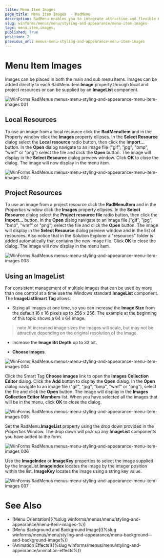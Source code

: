 ```yaml
---
title: Menu Item Images 
page_title: Menu Item Images  - RadMenu
description: RadMenu enables you to integrate attractive and flexible menus on Forms within your Windows applications.
slug: winforms/menus/menu/styling-and-appearance/menu-item-images-
tags: menu,item,images,
published: True
position: 2
previous_url: menus-menu-styling-and-appearance-menu-item-images
---
```


# Menu Item Images 

Images can be placed in both the main and sub menu items. Images can be added directly to each RadMenuItem.__Image__ property through local and project resources or can be supplied by an __ImageList__ component.

![WinForms RadMenus menus-menu-styling-and-appearance-menu-item-images 001](images/menus-menu-styling-and-appearance-menu-item-images001.png)

## Local Resources

To use an image from a local resource click the __RadMenuItem__ and in the Property window click the __Images__ property ellipses. In the __Select Resource__ dialog select the __Local resource__ radio button, then click the __Import...__ button. In the __Open__ dialog navigate to an image file ("gif", "jpg", "bmp", "wmf" or "png") select the file and click the __Open__ button. The image will display in the __Select Resource__ dialog preview window. Click __OK__ to close the dialog. The image will now display in the menu item.

![WinForms RadMenus menus-menu-styling-and-appearance-menu-item-images 002](images/menus-menu-styling-and-appearance-menu-item-images002.png)

## Project Resources

To use an image from a project resource click the __RadMenuItem__ and in the *Properties* window click the __Images__ property ellipses. In the __Select Resource__ dialog select the __Project resource file__ radio button, then click the __Import...__ button. In the __Open__ dialog navigate to an image file ("gif", "jpg", "bmp", "wmf" or "png") select the file and click the __Open__ button. The image will display in the __Select Resource__ dialog preview window and in the list of resources. Also notice that in the Solution Explorer a "resources" folder is added automatically that contains the new image file. Click __OK__ to close the dialog. The image will now display in the menu item.

![WinForms RadMenus menus-menu-styling-and-appearance-menu-item-images 003](images/menus-menu-styling-and-appearance-menu-item-images003.png)

## Using an ImageList

For consistent management of multiple images that can be used by more than one control at a time use the Windows standard __ImageList__ component. The __ImageListSmart Tag__ allows: 

* Sizing all images at one time, so you can increase the __Image Size__ from the default 16 x 16 pixels up to 256 x 256. The example at the beginning of this topic shows a 64 x 64 image.

>note At increased image sizes the images will scale, but may not be attractive depending on the original resolution of the image.
>

* Increase the __Image Bit Depth__ up to 32 bit.

* __Choose images__.

![WinForms RadMenus menus-menu-styling-and-appearance-menu-item-images 004](images/menus-menu-styling-and-appearance-menu-item-images004.png)

Click the Smart Tag __Choose images__ link to open the __Images Collection Editor__ dialog. Click the **Add** button to display the __Open__ dialog. In the __Open__ dialog navigate to an image file ("gif", "jpg", "bmp", "wmf" or "png"), select the file and click the __Open__ button. The image will display in the __Images Collection Editor Members__ list. When you have selected all the images that will be in the menu, click __OK__ to close the dialog.

![WinForms RadMenus menus-menu-styling-and-appearance-menu-item-images 005](images/menus-menu-styling-and-appearance-menu-item-images005.png)

Set the RadMenu.__ImageList__ property using the drop down provided in the *Properties* Window. The drop down will pick up any **ImageList** components you have added to the form.

![WinForms RadMenus menus-menu-styling-and-appearance-menu-item-images 006](images/menus-menu-styling-and-appearance-menu-item-images006.png)

Use the __ImageIndex__ or __ImageKey__ properties to select the image supplied by the ImageList.__ImageIndex__ locates the image by the integer position within the list. __ImageKey__ locates the image using a string key value.

![WinForms RadMenus menus-menu-styling-and-appearance-menu-item-images 007](images/menus-menu-styling-and-appearance-menu-item-images007.png)

# See Also

* [Menu Orientation]({%slug winforms/menus/menu/styling-and-appearance/menu-item-images-%})	
* [Menu Background  and Background Image]({%slug winforms/menus/menu/styling-and-appearance/menu-background--and-background-image%})	
* [Animation Effects]({%slug winforms/menus/menu/styling-and-appearance/animation-effects%})	
